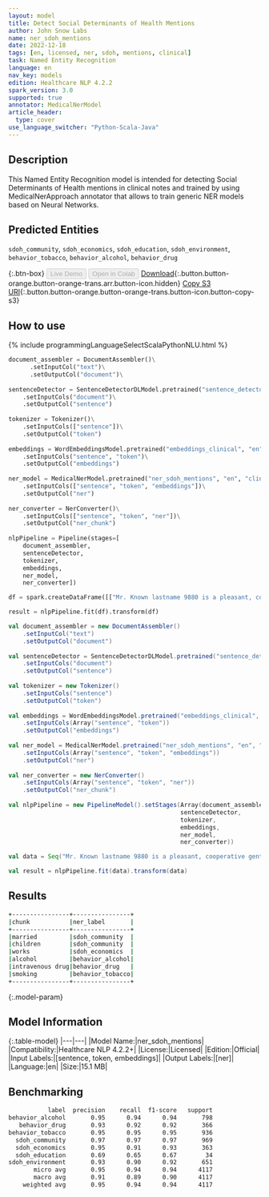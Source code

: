 ```yaml
---
layout: model
title: Detect Social Determinants of Health Mentions
author: John Snow Labs
name: ner_sdoh_mentions
date: 2022-12-18
tags: [en, licensed, ner, sdoh, mentions, clinical]
task: Named Entity Recognition
language: en
nav_key: models
edition: Healthcare NLP 4.2.2
spark_version: 3.0
supported: true
annotator: MedicalNerModel
article_header:
  type: cover
use_language_switcher: "Python-Scala-Java"
---
```


## Description

This Named Entity Recognition model is intended for detecting Social Determinants of Health mentions in clinical notes and trained by using MedicalNerApproach annotator that allows to train generic NER models based on Neural Networks.

## Predicted Entities

`sdoh_community`, `sdoh_economics`, `sdoh_education`, `sdoh_environment`, `behavior_tobacco`, `behavior_alcohol`, `behavior_drug`

{:.btn-box}
<button class="button button-orange" disabled>Live Demo</button>
<button class="button button-orange" disabled>Open in Colab</button>
[Download](https://s3.amazonaws.com/auxdata.johnsnowlabs.com/clinical/models/ner_sdoh_mentions_en_4.2.2_3.0_1671369830893.zip){:.button.button-orange.button-orange-trans.arr.button-icon.hidden}
[Copy S3 URI](s3://auxdata.johnsnowlabs.com/clinical/models/ner_sdoh_mentions_en_4.2.2_3.0_1671369830893.zip){:.button.button-orange.button-orange-trans.button-icon.button-copy-s3}

## How to use



<div class="tabs-box" markdown="1">
{% include programmingLanguageSelectScalaPythonNLU.html %}

```python
document_assembler = DocumentAssembler()\
      .setInputCol("text")\
      .setOutputCol("document")\
      
sentenceDetector = SentenceDetectorDLModel.pretrained("sentence_detector_dl","xx")\
    .setInputCols("document")\
    .setOutputCol("sentence")
    
tokenizer = Tokenizer()\
    .setInputCols(["sentence"])\
    .setOutputCol("token")
    
embeddings = WordEmbeddingsModel.pretrained("embeddings_clinical", "en", "clinical/models")\
    .setInputCols("sentence", "token")\
    .setOutputCol("embeddings")
    
ner_model = MedicalNerModel.pretrained("ner_sdoh_mentions", "en", "clinical/models")\
    .setInputCols(["sentence", "token", "embeddings"])\
    .setOutputCol("ner")
    
ner_converter = NerConverter()\
    .setInputCols(["sentence", "token", "ner"])\
    .setOutputCol("ner_chunk")
    
nlpPipeline = Pipeline(stages=[
    document_assembler,
    sentenceDetector,
    tokenizer,
    embeddings,
    ner_model,
    ner_converter])

df = spark.createDataFrame([["Mr. Known lastname 9880 is a pleasant, cooperative gentleman with a long standing history (20 years) diverticulitis. He is married and has 3 children. He works in a bank. He denies any alcohol or intravenous drug use. He has been smoking for many years."]]).toDF("text")

result = nlpPipeline.fit(df).transform(df)
```
```scala
val document_assembler = new DocumentAssembler()
    .setInputCol("text")
    .setOutputCol("document")
    
val sentenceDetector = SentenceDetectorDLModel.pretrained("sentence_detector_dl", "xx")
    .setInputCols("document")
    .setOutputCol("sentence")
    
val tokenizer = new Tokenizer()
    .setInputCols("sentence")
    .setOutputCol("token")
    
val embeddings = WordEmbeddingsModel.pretrained("embeddings_clinical", "en", "clinical/models")
    .setInputCols(Array("sentence", "token"))
    .setOutputCol("embeddings")
    
val ner_model = MedicalNerModel.pretrained("ner_sdoh_mentions", "en", "clinical/models")
    .setInputCols(Array("sentence", "token", "embeddings"))
    .setOutputCol("ner")
    
val ner_converter = new NerConverter()
    .setInputCols(Array("sentence", "token", "ner"))
    .setOutputCol("ner_chunk")
    
val nlpPipeline = new PipelineModel().setStages(Array(document_assembler, 
                                                sentenceDetector,
                                                tokenizer,
                                                embeddings,
                                                ner_model,
                                                ner_converter))

val data = Seq("Mr. Known lastname 9880 is a pleasant, cooperative gentleman with a long standing history (20 years) diverticulitis. He is married and has 3 children. He works in a bank. He denies any alcohol or intravenous drug use. He has been smoking for many years.").toDS.toDF("text")

val result = nlpPipeline.fit(data).transform(data)
```
</div>

## Results

```bash
+----------------+----------------+
|chunk           |ner_label       |
+----------------+----------------+
|married         |sdoh_community  |
|children        |sdoh_community  |
|works           |sdoh_economics  |
|alcohol         |behavior_alcohol|
|intravenous drug|behavior_drug   |
|smoking         |behavior_tobacco|
+----------------+----------------+
```

{:.model-param}
## Model Information

{:.table-model}
|---|---|
|Model Name:|ner_sdoh_mentions|
|Compatibility:|Healthcare NLP 4.2.2+|
|License:|Licensed|
|Edition:|Official|
|Input Labels:|[sentence, token, embeddings]|
|Output Labels:|[ner]|
|Language:|en|
|Size:|15.1 MB|

## Benchmarking

```bash
           label  precision    recall  f1-score   support
behavior_alcohol       0.95      0.94      0.94       798
   behavior_drug       0.93      0.92      0.92       366
behavior_tobacco       0.95      0.95      0.95       936
  sdoh_community       0.97      0.97      0.97       969
  sdoh_economics       0.95      0.91      0.93       363
  sdoh_education       0.69      0.65      0.67        34
sdoh_environment       0.93      0.90      0.92       651
       micro avg       0.95      0.94      0.94      4117
       macro avg       0.91      0.89      0.90      4117
    weighted avg       0.95      0.94      0.94      4117
```
